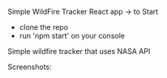 Simple WildFire Tracker React app
-> to Start 
- clone the repo 
- run 'npm start' on your console


Simple wildfire tracker that uses NASA API


Screenshots:



